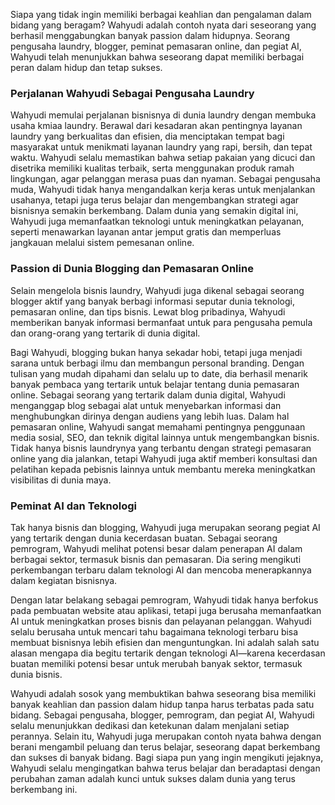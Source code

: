 Siapa yang tidak ingin memiliki berbagai keahlian dan pengalaman dalam bidang yang beragam? Wahyudi adalah contoh nyata dari seseorang yang berhasil menggabungkan banyak passion dalam hidupnya. Seorang pengusaha laundry, blogger, peminat pemasaran online, dan pegiat AI, Wahyudi telah menunjukkan bahwa seseorang dapat memiliki berbagai peran dalam hidup dan tetap sukses. 

### Perjalanan Wahyudi Sebagai Pengusaha Laundry

Wahyudi memulai perjalanan bisnisnya di dunia laundry dengan membuka usaha kmiaa laundry. Berawal dari kesadaran akan pentingnya layanan laundry yang berkualitas dan efisien, dia menciptakan tempat bagi masyarakat untuk menikmati layanan laundry yang rapi, bersih, dan tepat waktu. Wahyudi selalu memastikan bahwa setiap pakaian yang dicuci dan disetrika memiliki kualitas terbaik, serta menggunakan produk ramah lingkungan, agar pelanggan merasa puas dan nyaman.
Sebagai pengusaha muda, Wahyudi tidak hanya mengandalkan kerja keras untuk menjalankan usahanya, tetapi juga terus belajar dan mengembangkan strategi agar bisnisnya semakin berkembang. Dalam dunia yang semakin digital ini, Wahyudi juga memanfaatkan teknologi untuk meningkatkan pelayanan, seperti menawarkan layanan antar jemput gratis dan memperluas jangkauan melalui sistem pemesanan online.

### Passion di Dunia Blogging dan Pemasaran Online

Selain mengelola bisnis laundry, Wahyudi juga dikenal sebagai seorang blogger aktif yang banyak berbagi informasi seputar dunia teknologi, pemasaran online, dan tips bisnis. Lewat blog pribadinya, Wahyudi memberikan banyak informasi bermanfaat untuk para pengusaha pemula dan orang-orang yang tertarik di dunia digital.

Bagi Wahyudi, blogging bukan hanya sekadar hobi, tetapi juga menjadi sarana untuk berbagi ilmu dan membangun personal branding. Dengan tulisan yang mudah dipahami dan selalu up to date, dia berhasil menarik banyak pembaca yang tertarik untuk belajar tentang dunia pemasaran online. Sebagai seorang yang tertarik dalam dunia digital, Wahyudi menganggap blog sebagai alat untuk menyebarkan informasi dan menghubungkan dirinya dengan audiens yang lebih luas.
Dalam hal pemasaran online, Wahyudi sangat memahami pentingnya penggunaan media sosial, SEO, dan teknik digital lainnya untuk mengembangkan bisnis. Tidak hanya bisnis laundrynya yang terbantu dengan strategi pemasaran online yang dia jalankan, tetapi Wahyudi juga aktif memberi konsultasi dan pelatihan kepada pebisnis lainnya untuk membantu mereka meningkatkan visibilitas di dunia maya.

### Peminat AI dan Teknologi

Tak hanya bisnis dan blogging, Wahyudi juga merupakan seorang pegiat AI yang tertarik dengan dunia kecerdasan buatan. Sebagai seorang pemrogram, Wahyudi melihat potensi besar dalam penerapan AI dalam berbagai sektor, termasuk bisnis dan pemasaran. Dia sering mengikuti perkembangan terbaru dalam teknologi AI dan mencoba menerapkannya dalam kegiatan bisnisnya.

Dengan latar belakang sebagai pemrogram, Wahyudi tidak hanya berfokus pada pembuatan website atau aplikasi, tetapi juga berusaha memanfaatkan AI untuk meningkatkan proses bisnis dan pelayanan pelanggan. Wahyudi selalu berusaha untuk mencari tahu bagaimana teknologi terbaru bisa membuat bisnisnya lebih efisien dan menguntungkan. Ini adalah salah satu alasan mengapa dia begitu tertarik dengan teknologi AI—karena kecerdasan buatan memiliki potensi besar untuk merubah banyak sektor, termasuk dunia bisnis.

Wahyudi adalah sosok yang membuktikan bahwa seseorang bisa memiliki banyak keahlian dan passion dalam hidup tanpa harus terbatas pada satu bidang. Sebagai pengusaha, blogger, pemrogram, dan pegiat AI, Wahyudi selalu menunjukkan dedikasi dan ketekunan dalam menjalani setiap perannya. Selain itu, Wahyudi juga merupakan contoh nyata bahwa dengan berani mengambil peluang dan terus belajar, seseorang dapat berkembang dan sukses di banyak bidang. Bagi siapa pun yang ingin mengikuti jejaknya, Wahyudi selalu mengingatkan bahwa terus belajar dan beradaptasi dengan perubahan zaman adalah kunci untuk sukses dalam dunia yang terus berkembang ini.
